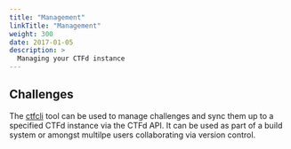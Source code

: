 ```yaml
---
title: "Management"
linkTitle: "Management"
weight: 300
date: 2017-01-05
description: >
  Managing your CTFd instance
---
```


## Challenges

The [ctfcli](https://github.com/CTFd/ctfcli) tool can be used to manage
challenges and sync them up to a specified CTFd instance via the CTFd
API. It can be used as part of a build system or amongst multilpe users
collaborating via version control.
